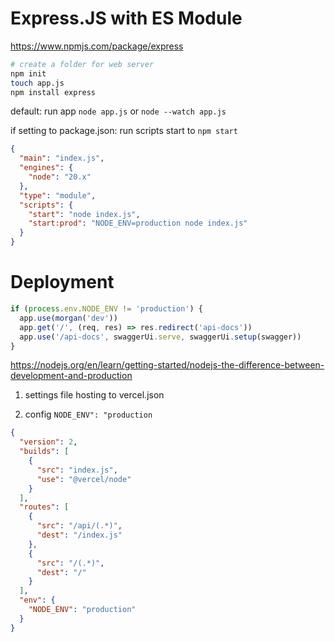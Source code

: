 # Express.JS with ES Module

https://www.npmjs.com/package/express

```sh
# create a folder for web server
npm init
touch app.js
npm install express
```

default: run app `node app.js` or `node --watch app.js`

if setting to package.json: run scripts start to `npm start`

```json
{
  "main": "index.js",
  "engines": {
    "node": "20.x"
  },
  "type": "module",
  "scripts": {
    "start": "node index.js",
    "start:prod": "NODE_ENV=production node index.js"
  }
}
```

# Deployment

```js
if (process.env.NODE_ENV != 'production') {
  app.use(morgan('dev'))
  app.get('/', (req, res) => res.redirect('api-docs'))
  app.use('/api-docs', swaggerUi.serve, swaggerUi.setup(swagger))
}
```

https://nodejs.org/en/learn/getting-started/nodejs-the-difference-between-development-and-production

1. settings file hosting to vercel.json

2. config `NODE_ENV": "production`

```json
{
  "version": 2,
  "builds": [
    {
      "src": "index.js",
      "use": "@vercel/node"
    }
  ],
  "routes": [
    {
      "src": "/api/(.*)",
      "dest": "/index.js"
    },
    {
      "src": "/(.*)",
      "dest": "/"
    }
  ],
  "env": {
    "NODE_ENV": "production"
  }
}
```
